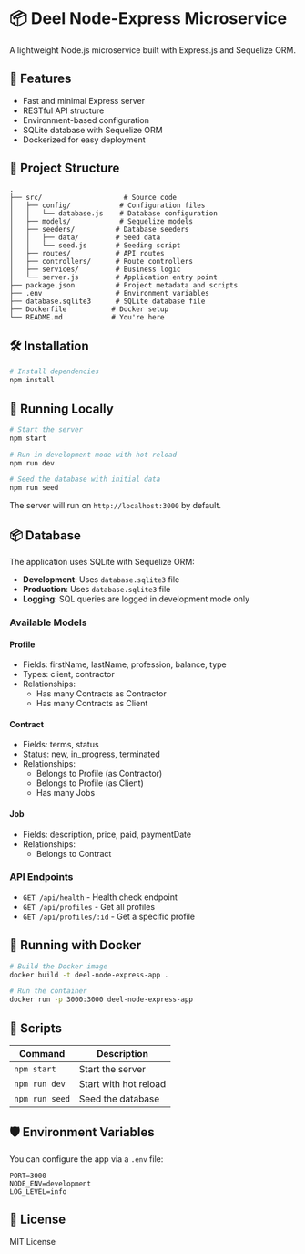 # 📦 Deel Node-Express Microservice

A lightweight Node.js microservice built with Express.js and Sequelize ORM.

## 🚀 Features

- Fast and minimal Express server
- RESTful API structure
- Environment-based configuration
- SQLite database with Sequelize ORM
- Dockerized for easy deployment

## 📁 Project Structure

```
.
├── src/                    # Source code
│   ├── config/            # Configuration files
│   │   └── database.js    # Database configuration
│   ├── models/            # Sequelize models
│   ├── seeders/          # Database seeders
│   │   ├── data/         # Seed data
│   │   └── seed.js       # Seeding script
│   ├── routes/           # API routes
│   ├── controllers/      # Route controllers
│   ├── services/         # Business logic
│   └── server.js         # Application entry point
├── package.json          # Project metadata and scripts
├── .env                  # Environment variables
├── database.sqlite3      # SQLite database file
├── Dockerfile           # Docker setup
└── README.md            # You're here
```

## 🛠️ Installation

```bash
# Install dependencies
npm install
```

## 🧪 Running Locally

```bash
# Start the server
npm start

# Run in development mode with hot reload
npm run dev

# Seed the database with initial data
npm run seed
```

The server will run on `http://localhost:3000` by default.

## 📦 Database

The application uses SQLite with Sequelize ORM:

- **Development**: Uses `database.sqlite3` file
- **Production**: Uses `database.sqlite3` file
- **Logging**: SQL queries are logged in development mode only

### Available Models

#### Profile
- Fields: firstName, lastName, profession, balance, type
- Types: client, contractor
- Relationships:
  - Has many Contracts as Contractor
  - Has many Contracts as Client

#### Contract
- Fields: terms, status
- Status: new, in_progress, terminated
- Relationships:
  - Belongs to Profile (as Contractor)
  - Belongs to Profile (as Client)
  - Has many Jobs

#### Job
- Fields: description, price, paid, paymentDate
- Relationships:
  - Belongs to Contract

### API Endpoints

- `GET /api/health` - Health check endpoint
- `GET /api/profiles` - Get all profiles
- `GET /api/profiles/:id` - Get a specific profile

## 🐳 Running with Docker

```bash
# Build the Docker image
docker build -t deel-node-express-app .

# Run the container
docker run -p 3000:3000 deel-node-express-app
```

## 🧾 Scripts

| Command         | Description                 |
| --------------- | --------------------------- |
| `npm start`     | Start the server            |
| `npm run dev`   | Start with hot reload       |
| `npm run seed`  | Seed the database           |

## 🛡️ Environment Variables

You can configure the app via a `.env` file:

```
PORT=3000
NODE_ENV=development
LOG_LEVEL=info
```

## 📄 License

MIT License
